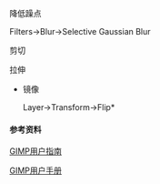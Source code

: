 降低躁点

Filters->Blur->Selective Gaussian Blur

剪切

拉伸

- 镜像

  Layer->Transform->Flip*

#### 参考资料

[GIMP用户指南](http://linux-wiki.cn/work/gimp/)

[GIMP用户手册](https://docs.gimp.org/2.10/zh_CN/)